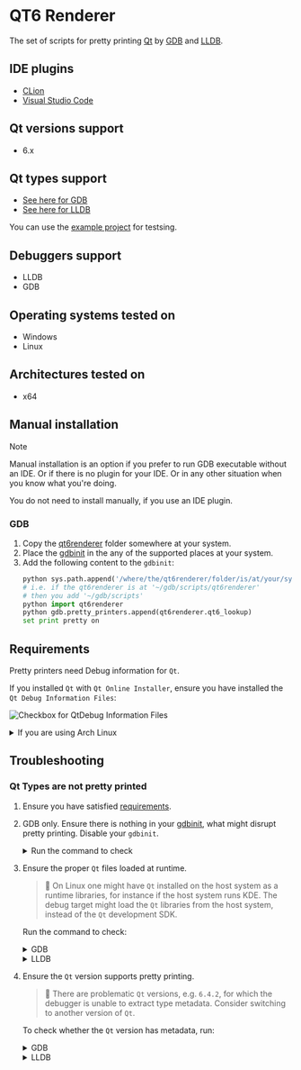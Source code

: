 # QT6 Renderer

The set of scripts for pretty printing [Qt][qt] by [GDB][gdb] and [LLDB][lldb].

## IDE plugins
* [CLion][qt6renderer_intlj]
* [Visual Studio Code][qt6renderer_vsc]

## Qt versions support
* 6.x

## Qt types support
* [See here for GDB](./python/gdb)
* [See here for LLDB](./python/lldb)

You can use the [example project][qt6renderer_exmpl] for testsing.

## Debuggers support
* LLDB
* GDB

## Operating systems tested on
* Windows
* Linux  

## Architectures tested on
* x64

## Manual installation

> [!NOTE]
> Manual installation is an option if you prefer to run GDB executable without an IDE. Or if there is no plugin for your IDE. Or in any other situation when you know what you're doing.
>
> You do not need to install manually, if you use an IDE plugin.

### GDB

1. Copy the [qt6renderer](./python/gdb/qt6renderer/) folder somewhere at your system.
2. Place the [gdbinit][gdbinit] in the any of the supported places at your system.
3. Add the following content to the `gdbinit`:
   ```python
   python sys.path.append('/where/the/qt6renderer/folder/is/at/your/system') 
   # i.e. if the qt6renderer is at '~/gdb/scripts/qt6renderer'
   # then you add '~/gdb/scripts'
   python import qt6renderer
   python gdb.pretty_printers.append(qt6renderer.qt6_lookup)
   set print pretty on
   ```

## Requirements
Pretty printers need Debug information for `Qt`.

If you installed `Qt` with `Qt Online Installer`, ensure you have installed
the `Qt Debug Information Files`:

![Checkbox for QtDebug Information Files](images/qt_debug_information_files_checkbox.png)

<details>
<summary>If you are using Arch Linux</summary>

Then you might wish to install `qt6-base-debug` package.
You can install manually (by specifying the url), or by enabling global repo. See [wiki](https://wiki.archlinux.org/title/Debugging/Getting_traces#Installing_debug_packages).

```
qtpkgver=$(pacman -Q qt6-base | cut -f2 -d ' ')
sudo pacman -U https://geo.mirror.pkgbuild.com/extra-debug/os/x86_64/qt6-base-debug-${qtpkgver}-x86_64.pkg.tar.zst
```

When upgrading the qt6-base, ensure you also upgrade the qt6-base-debug. Their versions should be the same,
otherwise pretty printing will not work:

```
❯ pacman -Q qt6-base qt6-base-debug
qt6-base 6.7.2-2
qt6-base-debug 6.7.2-2
```
</details>

## Troubleshooting

### Qt Types are not pretty printed

1. Ensure you have satisfied [requirements](#requirements).
2. GDB only. Ensure there is nothing in your [gdbinit][gdbinit], what might disrupt pretty printing. Disable your `gdbinit`.

   <details>
     <summary>Run the command to check</summary>

     ```
     info pretty-printer
     ```

     > :large_blue_diamond: In the case of `Visual Studio Code` [you need][vscode_exec] to call the gdb commands with the `-exec` prefix. I.e. `-exec info pretty-printer`.

     Should print something like:

     ```
     global pretty-printers:
       builtin
         mpx_bound128
       qt6_lookup
     objfile /usr/lib/libstdc++.so.6 pretty-printers:
       libstdc++-v6
     ```     

  </details>
  
3. Ensure the proper `Qt` files loaded at runtime.

   > :large_blue_diamond: On Linux one might have `Qt` installed on the host system as a runtime libraries, for instance if the host system runs KDE. The debug target might load the `Qt` libraries from the host system, instead of the `Qt` development SDK.

   Run the command to check:

   <details>
    <summary>GDB</summary>

    ```
    info sharedlibrary
    ```

    > :large_blue_diamond: In the case of `Visual Studio Code` [you need][vscode_exec] to call the gdb commands with the `-exec` prefix. I.e. `-exec info sharedlibrary`.

    Should print something like:
    
    ```
    0x00007ffff7e63940  0x00007ffff7f58b1a Yes /home/user/Qt/6.6.1/gcc_64/lib/libQt6Network.so.6
    0x00007ffff751f300  0x00007ffff7c0abe2 Yes /home/user/Qt/6.6.1/gcc_64/lib/libQt6Gui.so.6
    0x00007ffff6cb75e0  0x00007ffff70848eb Yes /home/user/Qt/6.6.1/gcc_64/lib/libQt6Core.so.6
    ```
   </details>

   <details>
    <summary>LLDB</summary>
        
    ```
    target modules list
    ````

    Should print something like:

    ```
    [  3] 0B3D90D4-3A24-26F8-2D28-E6FD902D2E1C-B1957B9C 0x00007ffff7e16000 /home/user/Qt/6.6.1/gcc_64/lib/libQt6Network.so.6 
      /home/user/Qt/6.6.1/gcc_64/lib/Qt6Network.debug
    [  4] 8D17CAB4-3968-A65B-FA7A-452CBB959B12-FE3D941E 0x00007ffff7400000 /home/user/Qt/6.6.1/gcc_64/lib/libQt6Gui.so.6 
      /home/user/Qt/6.6.1/gcc_64/lib/Qt6Gui.debug
    [  5] 70B3E481-9AFD-557A-D568-DB9065A3D74A-503165F0 0x00007ffff6c00000 /home/user/Qt/6.6.1/gcc_64/lib/libQt6Core.so.6 
      /home/user/Qt/6.6.1/gcc_64/lib/Qt6Core.debug
    ```
   </details>   
  
4. Ensure the `Qt` version supports pretty printing.   

   > :large_blue_diamond: There are problematic `Qt` versions, e.g. `6.4.2`, for which the debugger is unable to extract type metadata. Consider switching to another version of `Qt`.

   To check whether the `Qt` version has metadata, run:

   <details>
    <summary>GDB</summary>

    ```
    python print(gdb.parse_and_eval('*(&qtHookData)'))
    ```

    > :large_blue_diamond: In the case of `Visual Studio Code` [you need][vscode_exec] to call the gdb commands with the `-exec` prefix. I.e. `-exec python print(...)`.

    If degugger could read the metadata, it will print something like:
    
    ```
    {3, 7, 394754, 0, 0, 0, 22}
    ```
    
    or
    
    ```
    0x7ffff729bd00 <qtHookData>
    ```

    ![GDB could extract Qt Metadata - Visual Studio Code](images/gdb_qt_meta_available_vsc.png)

    ![GDB could extract Qt Metadata - CLion](images/gdb_qt_meta_available_jb.png)

    Otherwise:

    ```
    <data variable, no debug info>
    ```

    ![GDB could not extract Qt Metadata - CLion](images/gdb_qt_meta_unavailable_jb.png)
   </details>

   <details>
     <summary>LLDB</summary>

     ```
     script print(lldb.target.FindFirstGlobalVariable('qtHookData').GetPointeeData(2, 1))
     ```

     If degugger could read the metadata, it will print something like:
    
     ```
     02 07 06 00 00 00 00 00
     ```

     ![LLDB could extract Qt Metadata - Visual Studio Code](images/lldb_qt_meta_available_vsc.png)

     ![LLDB could extract Qt Metadata - CLion](images/lldb_qt_meta_available_jb.png)
   </details>



[qt]: https://www.qt.io/
[gdb]: https://sourceware.org/gdb/
[lldb]: https://lldb.llvm.org/
[qt6renderer_exmpl]: https://github.com/winseros/Qt6RendererExmpl
[qt6renderer_intlj]: https://github.com/winseros/Qt6RendererIntlj
[qt6renderer_vsc]: https://github.com/winseros/Qt6RendererVsc
[gdbinit]: https://man7.org/linux/man-pages/man5/gdbinit.5.html
[vscode_exec]: https://github.com/Microsoft/vscode-cpptools/issues/106